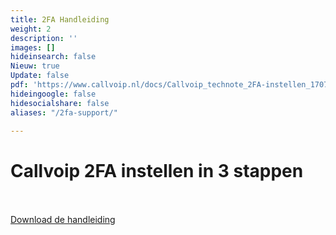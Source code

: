 ```yaml
---
title: 2FA Handleiding
weight: 2
description: ''
images: []
hideinsearch: false
Nieuw: true
Update: false
pdf: 'https://www.callvoip.nl/docs/Callvoip_technote_2FA-instellen_170723MT.pdf'
hideingoogle: false
hidesocialshare: false
aliases: "/2fa-support/"

---
```

<h1>Callvoip 2FA instellen in 3 stappen</h1><br><br><a href="https://www.callvoip.nl/docs/Callvoip_technote_2FA-instellen_170723MT.pdf" class="button" target="_blank">Download de handleiding</a>

